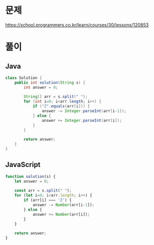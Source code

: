 # 문제
https://school.programmers.co.kr/learn/courses/30/lessons/120853

# 풀이
## Java
```java
class Solution {
    public int solution(String s) {
        int answer = 0;
        
        String[] arr = s.split(" ");
        for (int i=0; i<arr.length; i++) {
            if ("Z".equals(arr[i])) {
                answer -= Integer.parseInt(arr[i-1]);
            } else {
                answer += Integer.parseInt(arr[i]);
            }
        }
        
        return answer;
    }
}
```

## JavaScript
```javascript
function solution(s) {
    let answer = 0;
    
    const arr = s.split(" ");
    for (let i=0; i<arr.length; i++) {
        if (arr[i] === 'Z') {
            answer -= Number(arr[i-1]);
        } else {
            answer += Number(arr[i]);
        }
    }
    
    return answer;
}
```

